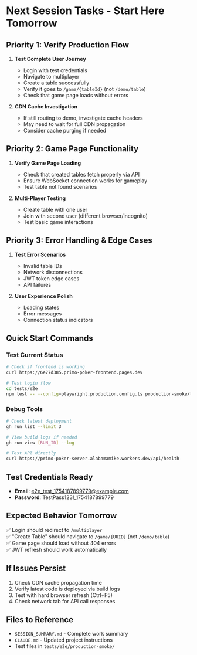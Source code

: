 # Next Session Tasks - Start Here Tomorrow

## Priority 1: Verify Production Flow
1. **Test Complete User Journey**
   - Login with test credentials
   - Navigate to multiplayer
   - Create a table successfully 
   - Verify it goes to `/game/{tableId}` (not `/demo/table`)
   - Check that game page loads without errors

2. **CDN Cache Investigation**
   - If still routing to demo, investigate cache headers
   - May need to wait for full CDN propagation
   - Consider cache purging if needed

## Priority 2: Game Page Functionality  
1. **Verify Game Page Loading**
   - Check that created tables fetch properly via API
   - Ensure WebSocket connection works for gameplay
   - Test table not found scenarios

2. **Multi-Player Testing**
   - Create table with one user
   - Join with second user (different browser/incognito)
   - Test basic game interactions

## Priority 3: Error Handling & Edge Cases
1. **Test Error Scenarios**
   - Invalid table IDs
   - Network disconnections
   - JWT token edge cases
   - API failures

2. **User Experience Polish**
   - Loading states
   - Error messages
   - Connection status indicators

## Quick Start Commands

### Test Current Status
```bash
# Check if frontend is working
curl https://6e77d385.primo-poker-frontend.pages.dev

# Test login flow
cd tests/e2e
npm test -- --config=playwright.production.config.ts production-smoke/test-404-fix.spec.ts
```

### Debug Tools
```bash
# Check latest deployment
gh run list --limit 3

# View build logs if needed
gh run view [RUN_ID] --log

# Test API directly
curl https://primo-poker-server.alabamamike.workers.dev/api/health
```

## Test Credentials Ready
- **Email**: e2e_test_1754187899779@example.com
- **Password**: TestPass123!_1754187899779

## Expected Behavior Tomorrow
✅ Login should redirect to `/multiplayer`  
✅ "Create Table" should navigate to `/game/{UUID}` (not `/demo/table`)  
✅ Game page should load without 404 errors  
✅ JWT refresh should work automatically  

## If Issues Persist
1. Check CDN cache propagation time
2. Verify latest code is deployed via build logs
3. Test with hard browser refresh (Ctrl+F5)
4. Check network tab for API call responses

## Files to Reference
- `SESSION_SUMMARY.md` - Complete work summary
- `CLAUDE.md` - Updated project instructions  
- Test files in `tests/e2e/production-smoke/`